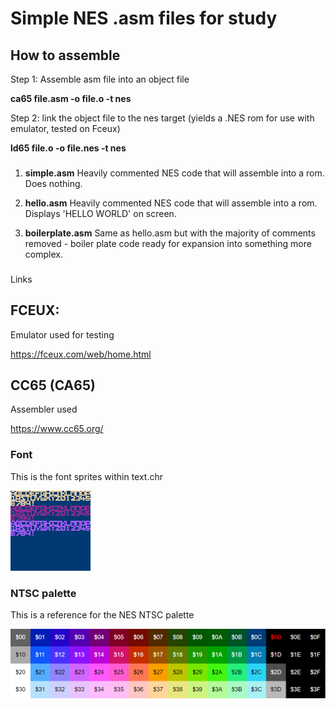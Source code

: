 # Simple NES .asm files for study

## How to assemble

Step 1: Assemble asm file into an object file

**ca65 file.asm -o file.o -t nes**

Step 2: link the object file to the nes target (yields a .NES rom for use with emulator, tested on Fceux)

**ld65 file.o -o file.nes -t nes**

###

1. **simple.asm**
Heavily commented NES code that will assemble into a rom. Does nothing.

2. **hello.asm**
Heavily commented NES code that will assemble into a rom. Displays 'HELLO WORLD' on screen.

3. **boilerplate.asm**
Same as hello.asm but with the majority of comments removed - boiler plate code ready for expansion into something more complex.

###

Links

## FCEUX:

Emulator used for testing

https://fceux.com/web/home.html

## CC65 (CA65)

Assembler used

https://www.cc65.org/

### Font

This is the font sprites within text.chr

![image of font](/assets/text.png)

### NTSC palette

This is a reference for the NES NTSC palette

![image of font](/assets/palette_ntsc.png)